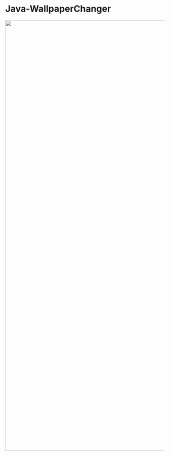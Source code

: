 # Java-WallpaperChanger

<p align="center">
<img width="1360" alt="1" src="https://github.com/OguzhanSakaoglu/Java-WallpaperChanger/assets/48987900/8bd13592-1047-446d-9446-7a64df3b89ad" >
</p>

